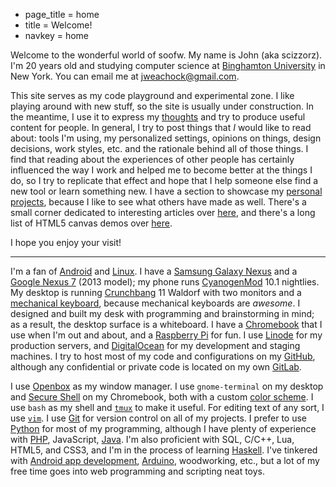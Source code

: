 * page_title = home
* title = Welcome!
* navkey = home

Welcome to the wonderful world of soofw. My name is John (aka scizzorz). I'm 20 years old and studying computer science at [Binghamton University](http://binghamton.edu/) in New York. You can email me at <jweachock@gmail.com>.

This site serves as my code playground and experimental zone. I like playing around with new stuff, so the site is usually under construction. In the meantime, I use it to express my [thoughts](Http://soofw.com/thoughts/) and try to produce useful content for people. In general, I try to post things that *I* would like to read about: tools I'm using, my personalized settings, opinions on things, design decisions, work styles, etc. and the rationale behind all of those things. I find that reading about the experiences of other people has certainly influenced the way I work and helped me to become better at the things I do, so I try to replicate that effect and hope that I help someone else find a new tool or learn something new. I have a section to showcase my [personal projects](http://soofw.com/projects/), because I like to see what others have made as well. There's a small corner dedicated to interesting articles over [here](http://soofw.com/links/), and there's a long list of HTML5 canvas demos over [here](http://soofw.com/demos/).

I hope you enjoy your visit!

---

I'm a fan of [Android](http://www.android.com/) and [Linux](http://www.linux.org/). I have a [Samsung Galaxy Nexus](http://www.samsung.com/us/mobile/cell-phones/SPH-L700ZKASPR) and a [Google Nexus 7](http://www.google.com/nexus/7/) (2013 model); my phone runs [CyanogenMod](http://www.cyanogenmod.org/) 10.1 nightlies. My desktop is running [Crunchbang](http://crunchbang.org/) 11 Waldorf with two monitors and a [mechanical keyboard](http://www.razerzone.com/store/razer-blackwidow-ultimate), because mechanical keyboards are *awesome*. I designed and built my desk with programming and brainstorming in mind; as a result, the desktop surface is a whiteboard. I have a [Chromebook](http://www.google.com/intl/en/chrome/devices/landing.html) that I use when I'm out and about, and a [Raspberry Pi](http://www.raspberrypi.org/) for fun. I use [Linode](http://www.linode.com/) for my production servers, and [DigitalOcean](https://www.digitalocean.com/) for my development and staging machines. I try to host most of my code and configurations on my [GitHub](https://github.com/scizzorz), although any confidential or private code is located on my own [GitLab](http://gitlab.org/).

I use [Openbox](http://openbox.org/) as my window manager. I use `gnome-terminal` on my desktop and [Secure Shell](https://chrome.google.com/webstore/detail/secure-shell/pnhechapfaindjhompbnflcldabbghjo?hl=en) on my Chromebook, both with a custom [color scheme](https://github.com/scizzorz/dots/blob/master/terminal-palette). I use `bash` as my shell and [`tmux`](http://tmux.sourceforge.net/) to make it useful. For editing text of any sort, I use [`vim`](http://www.vim.org/). I use [Git](http://git-scm.com/) for version control on all of my projects. I prefer to use [Python](http://www.python.org/) for most of my programming, although I have plenty of experience with [PHP](http://www.php.net/), JavaScript, [Java](http://www.java.com/). I'm also proficient with SQL, C/C++, Lua, HTML5, and CSS3, and I'm in the process of learning [Haskell](http://www.haskell.org/haskellwiki/Haskell). I've tinkered with [Android app development](http://developer.android.com/index.html), [Arduino](http://www.arduino.cc/), woodworking, etc., but a lot of my free time goes into web programming and scripting neat toys.
